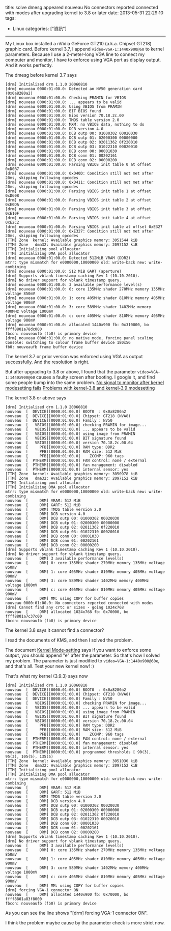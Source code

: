 title: solve dmesg appeared nouveau No connectors reported connected with modes after upgrading kernel to 3.8 or later
date: 2013-05-31 22:29:10
tags:
- Linux
categories: ["資訊"]
---

  My Linux box installed a nVidia GeForce GT210 (a.k.a. Chipset GT218) graphic card. Before kernel 3.7, I append `video=VGA-1:1440x900@60` to kernel parameters. Because I use a 2-meter-long VGA line to connect my computer and monitor, I have to enforce using VGA port as display output. And it works perfectly.

  The dmesg before kernel 3.7 says

```
[drm] Initialized drm 1.1.0 20060810
[drm] nouveau 0000:01:00.0: Detected an NV50 generation card (0x0a8280a2)
[drm] nouveau 0000:01:00.0: Checking PRAMIN for VBIOS
[drm] nouveau 0000:01:00.0: ... appears to be valid
[drm] nouveau 0000:01:00.0: Using VBIOS from PRAMIN
[drm] nouveau 0000:01:00.0: BIT BIOS found
[drm] nouveau 0000:01:00.0: Bios version 70.18.2c.00
[drm] nouveau 0000:01:00.0: TMDS table version 2.0
[drm] nouveau 0000:01:00.0: MXM: no VBIOS data, nothing to do
[drm] nouveau 0000:01:00.0: DCB version 4.0
[drm] nouveau 0000:01:00.0: DCB outp 00: 01000302 00020030
[drm] nouveau 0000:01:00.0: DCB outp 01: 02000300 00000000
[drm] nouveau 0000:01:00.0: DCB outp 02: 02011362 0f220010
[drm] nouveau 0000:01:00.0: DCB outp 03: 01022310 00020010
[drm] nouveau 0000:01:00.0: DCB conn 00: 00001030
[drm] nouveau 0000:01:00.0: DCB conn 01: 00202161
[drm] nouveau 0000:01:00.0: DCB conn 02: 00000200
[drm] nouveau 0000:01:00.0: Parsing VBIOS init table 0 at offset 0xD0B7
[drm] nouveau 0000:01:00.0: 0xD40D: Condition still not met after 20ms, skipping following opcodes
[drm] nouveau 0000:01:00.0: 0xD411: Condition still not met after 20ms, skipping following opcodes
[drm] nouveau 0000:01:00.0: Parsing VBIOS init table 1 at offset 0xD608
[drm] nouveau 0000:01:00.0: Parsing VBIOS init table 2 at offset 0xE0DA
[drm] nouveau 0000:01:00.0: Parsing VBIOS init table 3 at offset 0xE10F
[drm] nouveau 0000:01:00.0: Parsing VBIOS init table 4 at offset 0xE2C2
[drm] nouveau 0000:01:00.0: Parsing VBIOS init table at offset 0xE327
[drm] nouveau 0000:01:00.0: 0xE327: Condition still not met after 20ms, skipping following opcodes
[TTM] Zone  kernel: Available graphics memory: 3051544 kiB
[TTM] Zone   dma32: Available graphics memory: 2097152 kiB
[TTM] Initializing pool allocator
[TTM] Initializing DMA pool allocator
[drm] nouveau 0000:01:00.0: Detected 512MiB VRAM (DDR2)
mtrr: type mismatch for e0000000,10000000 old: write-back new: write-combining
[drm] nouveau 0000:01:00.0: 512 MiB GART (aperture)
[drm] Supports vblank timestamp caching Rev 1 (10.10.2010).
[drm] No driver support for vblank timestamp query.
[drm] nouveau 0000:01:00.0: 3 available performance level(s)
[drm] nouveau 0000:01:00.0: 0: core 135MHz shader 270MHz memory 135MHz voltage 850mV
[drm] nouveau 0000:01:00.0: 1: core 405MHz shader 810MHz memory 405MHz voltage 900mV
[drm] nouveau 0000:01:00.0: 3: core 589MHz shader 1402MHz memory 400MHz voltage 1000mV
[drm] nouveau 0000:01:00.0: c: core 405MHz shader 810MHz memory 405MHz voltage 900mV
[drm] nouveau 0000:01:00.0: allocated 1440x900 fb: 0x310000, bo ffff8801a78dc000
fbcon: nouveaufb (fb0) is primary device
[drm] nouveau 0000:01:00.0: no native mode, forcing panel scaling
Console: switching to colour frame buffer device 180x56
fb0: nouveaufb frame buffer device
```

  The kernel 3.7 or prior version was enforced using VGA as output successfully. And the resolution is right.

  But after upgrading to 3.8 or above, I found that the parameter `video=VGA-1:1440x900@60` causes a faulty screen after booting. I google it, and find some people bump into the same problem. [No signal to monitor after kernel modesetting fails](https://bugzilla.redhat.com/show_bug.cgi?id=910945) [Problems with kernel-3.8 and kernel-3.9 modesetting](http://forums.fedoraforum.org/showthread.php?t=289189)

  The kernel 3.8 or above says

```
[drm] Initialized drm 1.1.0 20060810
nouveau  [  DEVICE][0000:01:00.0] BOOT0  : 0x0a8280a2
nouveau  [  DEVICE][0000:01:00.0] Chipset: GT218 (NVA8)
nouveau  [  DEVICE][0000:01:00.0] Family : NV50
nouveau  [   VBIOS][0000:01:00.0] checking PRAMIN for image...
nouveau  [   VBIOS][0000:01:00.0] ... appears to be valid
nouveau  [   VBIOS][0000:01:00.0] using image from PRAMIN
nouveau  [   VBIOS][0000:01:00.0] BIT signature found
nouveau  [   VBIOS][0000:01:00.0] version 70.18.2c.00.04
nouveau  [     PFB][0000:01:00.0] RAM type: DDR2
nouveau  [     PFB][0000:01:00.0] RAM size: 512 MiB
nouveau  [     PFB][0000:01:00.0]    ZCOMP: 960 tags
nouveau  [  PTHERM][0000:01:00.0] FAN control: none / external
nouveau  [  PTHERM][0000:01:00.0] fan management: disabled
nouveau  [  PTHERM][0000:01:00.0] internal sensor: yes
[TTM] Zone  kernel: Available graphics memory: 3050978 kiB
[TTM] Zone   dma32: Available graphics memory: 2097152 kiB
[TTM] Initializing pool allocator
[TTM] Initializing DMA pool allocator
mtrr: type mismatch for e0000000,10000000 old: write-back new: write-combining
nouveau  [     DRM] VRAM: 512 MiB
nouveau  [     DRM] GART: 512 MiB
nouveau  [     DRM] TMDS table version 2.0
nouveau  [     DRM] DCB version 4.0
nouveau  [     DRM] DCB outp 00: 01000302 00020030
nouveau  [     DRM] DCB outp 01: 02000300 00000000
nouveau  [     DRM] DCB outp 02: 02011362 0f220010
nouveau  [     DRM] DCB outp 03: 01022310 00020010
nouveau  [     DRM] DCB conn 00: 00001030
nouveau  [     DRM] DCB conn 01: 00202161
nouveau  [     DRM] DCB conn 02: 00000200
[drm] Supports vblank timestamp caching Rev 1 (10.10.2010).
[drm] No driver support for vblank timestamp query.
nouveau  [     DRM] 3 available performance level(s)
nouveau  [     DRM] 0: core 135MHz shader 270MHz memory 135MHz voltage 850mV
nouveau  [     DRM] 1: core 405MHz shader 810MHz memory 405MHz voltage 900mV
nouveau  [     DRM] 3: core 589MHz shader 1402MHz memory 400MHz voltage 1000mV
nouveau  [     DRM] c: core 405MHz shader 810MHz memory 405MHz voltage 900mV
nouveau  [     DRM] MM: using COPY for buffer copies
nouveau 0000:01:00.0: No connectors reported connected with modes
[drm] Cannot find any crtc or sizes - going 1024x768
nouveau  [     DRM] allocated 1024x768 fb: 0x70000, bo ffff8801a7c37c00
fbcon: nouveaufb (fb0) is primary device
```

  The kernel 3.8 says it cannot find a connector?

  I read the documents of KMS, and then I solved the problem.

<!--more-->

  The document [Kernel Mode-setting](http://nouveau.freedesktop.org/wiki/KernelModeSetting/) says if you want to enforce some output, you should append "e" after the parameter. So that's how I solved my problem. The parameter is just modified to `video=VGA-1:1440x900@60e`, and that's all. Test your new kernel now! :)

  That's what my kernel (3.9.3) says now

```
[drm] Initialized drm 1.1.0 20060810
nouveau  [  DEVICE][0000:01:00.0] BOOT0  : 0x0a8280a2
nouveau  [  DEVICE][0000:01:00.0] Chipset: GT218 (NVA8)
nouveau  [  DEVICE][0000:01:00.0] Family : NV50
nouveau  [   VBIOS][0000:01:00.0] checking PRAMIN for image...
nouveau  [   VBIOS][0000:01:00.0] ... appears to be valid
nouveau  [   VBIOS][0000:01:00.0] using image from PRAMIN
nouveau  [   VBIOS][0000:01:00.0] BIT signature found
nouveau  [   VBIOS][0000:01:00.0] version 70.18.2c.00.04
nouveau  [     PFB][0000:01:00.0] RAM type: DDR2
nouveau  [     PFB][0000:01:00.0] RAM size: 512 MiB
nouveau  [     PFB][0000:01:00.0]    ZCOMP: 960 tags
nouveau  [  PTHERM][0000:01:00.0] FAN control: none / external
nouveau  [  PTHERM][0000:01:00.0] fan management: disabled
nouveau  [  PTHERM][0000:01:00.0] internal sensor: yes
nouveau  [  PTHERM][0000:01:00.0] programmed thresholds [ 90(3), 95(3), 105(5), 135(5) 
[TTM] Zone  kernel: Available graphics memory: 3051030 kiB
[TTM] Zone   dma32: Available graphics memory: 2097152 kiB
[TTM] Initializing pool allocator
[TTM] Initializing DMA pool allocator
mtrr: type mismatch for e0000000,10000000 old: write-back new: write-combining
nouveau  [     DRM] VRAM: 512 MiB
nouveau  [     DRM] GART: 512 MiB
nouveau  [     DRM] TMDS table version 2.0
nouveau  [     DRM] DCB version 4.0
nouveau  [     DRM] DCB outp 00: 01000302 00020030
nouveau  [     DRM] DCB outp 01: 02000300 00000000
nouveau  [     DRM] DCB outp 02: 02011362 0f220010
nouveau  [     DRM] DCB outp 03: 01022310 00020010
nouveau  [     DRM] DCB conn 00: 00001030
nouveau  [     DRM] DCB conn 01: 00202161
nouveau  [     DRM] DCB conn 02: 00000200
[drm] Supports vblank timestamp caching Rev 1 (10.10.2010).
[drm] No driver support for vblank timestamp query.
nouveau  [     DRM] 3 available performance level(s)
nouveau  [     DRM] 0: core 135MHz shader 270MHz memory 135MHz voltage 850mV
nouveau  [     DRM] 1: core 405MHz shader 810MHz memory 405MHz voltage 900mV
nouveau  [     DRM] 3: core 589MHz shader 1402MHz memory 400MHz voltage 1000mV
nouveau  [     DRM] c: core 405MHz shader 810MHz memory 405MHz voltage 900mV
nouveau  [     DRM] MM: using COPY for buffer copies
[drm] forcing VGA-1 connector ON
nouveau  [     DRM] allocated 1440x900 fb: 0x70000, bo ffff8801a83f8000
fbcon: nouveaufb (fb0) is primary device
```

  As you can see the line shows "[drm] forcing VGA-1 connector ON".

  I think the problem maybe cause by the parameter check is more strict now.